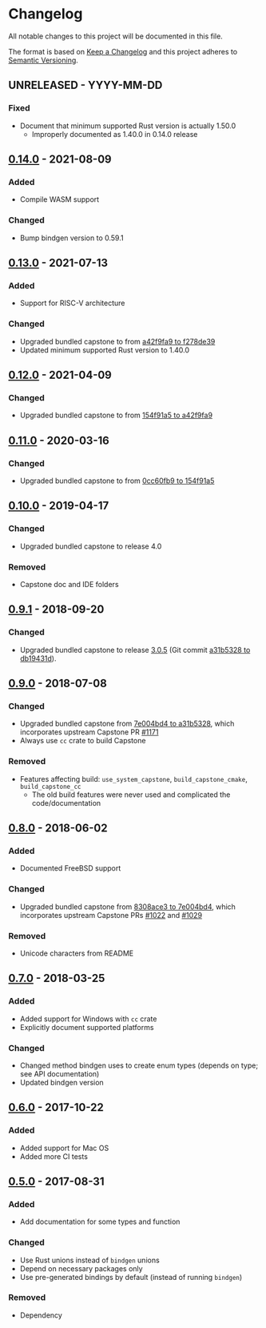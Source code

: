 # Changelog
All notable changes to this project will be documented in this file.

The format is based on [Keep a Changelog](https://keepachangelog.com/en/1.0.0/)
and this project adheres to [Semantic Versioning](https://semver.org/spec/v2.0.0.html).

## UNRELEASED - YYYY-MM-DD
### Fixed
- Document that minimum supported Rust version is actually 1.50.0
    - Improperly documented as 1.40.0 in 0.14.0 release

## [0.14.0] - 2021-08-09

### Added
- Compile WASM support

### Changed
- Bump bindgen version to 0.59.1

## [0.13.0] - 2021-07-13

### Added
- Support for RISC-V architecture

### Changed
- Upgraded bundled capstone to from [a42f9fa9 to f278de39](https://github.com/aquynh/capstone/compare/a42f9fa9...f278de39)
- Updated minimum supported Rust version to 1.40.0

## [0.12.0] - 2021-04-09
### Changed
- Upgraded bundled capstone to from [154f91a5 to a42f9fa9](https://github.com/aquynh/capstone/compare/154f91a5...a42f9fa9)

## [0.11.0] - 2020-03-16
### Changed
- Upgraded bundled capstone to from [0cc60fb9 to 154f91a5](https://github.com/aquynh/capstone/compare/0cc60fb9...154f91a5)

## [0.10.0] - 2019-04-17
### Changed
- Upgraded bundled capstone to release 4.0

### Removed
- Capstone doc and IDE folders

## [0.9.1] - 2018-09-20
### Changed
- Upgraded bundled capstone to release [3.0.5](https://github.com/aquynh/capstone/releases/tag/3.0.5)
  (Git commit [a31b5328 to db19431d](https://github.com/aquynh/capstone/compare/a31b5328...db19431d)).

## [0.9.0] - 2018-07-08

### Changed
- Upgraded bundled capstone from
  [7e004bd4 to a31b5328](https://github.com/aquynh/capstone/compare/7e004bd4...a31b5328),
  which incorporates upstream Capstone PR
  [#1171](https://github.com/aquynh/capstone/pull/1171)
- Always use `cc` crate to build Capstone

### Removed
- Features affecting build: `use_system_capstone`, `build_capstone_cmake`, `build_capstone_cc`
    - The old build features were never used and complicated the code/documentation

## [0.8.0] - 2018-06-02
### Added
- Documented FreeBSD support

### Changed
- Upgraded bundled capstone from
  [8308ace3 to 7e004bd4](https://github.com/aquynh/capstone/compare/8308ace3...7e004bd4),
  which incorporates upstream Capstone PRs
  [#1022](https://github.com/aquynh/capstone/pull/1022) and
  [#1029](https://github.com/aquynh/capstone/pull/1029)

### Removed
- Unicode characters from README

## [0.7.0] - 2018-03-25
### Added
- Added support for Windows with `cc` crate
- Explicitly document supported platforms

### Changed
- Changed method bindgen uses to create enum types (depends on type; see API documentation)
- Updated bindgen version

## [0.6.0] - 2017-10-22
### Added
- Added support for Mac OS
- Added more CI tests

## [0.5.0] - 2017-08-31
### Added
- Add documentation for some types and function

### Changed
- Use Rust unions instead of `bindgen` unions
- Depend on necessary packages only
- Use pre-generated bindings by default (instead of running `bindgen`)

### Removed
- Dependency

[0.14.0]: https://github.com/capstone-rust/capstone-rs/compare/capstone-sys-v0.13.0...capstone-sys-v0.14.0
[0.13.0]: https://github.com/capstone-rust/capstone-rs/compare/capstone-sys-v0.12.0...capstone-sys-v0.13.0
[0.12.0]: https://github.com/capstone-rust/capstone-rs/compare/capstone-sys-v0.11.0...capstone-sys-v0.12.0
[0.11.0]: https://github.com/capstone-rust/capstone-rs/compare/capstone-sys-v0.10.0...capstone-sys-v0.11.0
[0.10.0]: https://github.com/capstone-rust/capstone-rs/compare/capstone-sys-v0.9.1...capstone-sys-v0.10.0
[0.9.1]: https://github.com/capstone-rust/capstone-sys/compare/v0.9.0...v0.9.1
[0.9.0]: https://github.com/capstone-rust/capstone-sys/compare/v0.8.0...v0.9.0
[0.8.0]: https://github.com/capstone-rust/capstone-sys/compare/v0.7.0...v0.8.0
[0.7.0]: https://github.com/capstone-rust/capstone-sys/compare/v0.6.0...v0.7.0
[0.6.0]: https://github.com/capstone-rust/capstone-sys/compare/v0.5.0...v0.6.0
[0.5.0]: https://github.com/capstone-rust/capstone-sys/releases/tag/v0.5.0
